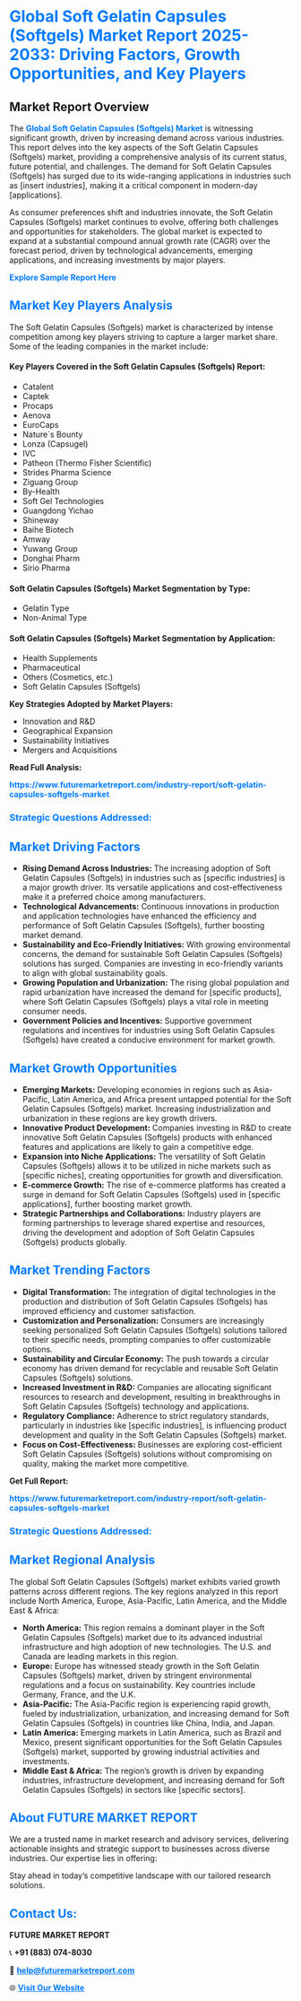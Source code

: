 <h1 style="color: #007BFF;">Global Soft Gelatin Capsules (Softgels) Market Report 2025-2033: Driving Factors, Growth Opportunities, and Key Players</h1>

<section id="overview">
<h2>Market Report Overview</h2>
<p>The <a href="https://www.futuremarketreport.com/industry-report/soft-gelatin-capsules-softgels-market" style="color: #007BFF; text-decoration: none;"><strong>Global Soft Gelatin Capsules (Softgels) Market</strong></a> is witnessing significant growth, driven by increasing demand across various industries. This report delves into the key aspects of the Soft Gelatin Capsules (Softgels) market, providing a comprehensive analysis of its current status, future potential, and challenges. The demand for Soft Gelatin Capsules (Softgels) has surged due to its wide-ranging applications in industries such as [insert industries], making it a critical component in modern-day [applications].</p>
<p>As consumer preferences shift and industries innovate, the Soft Gelatin Capsules (Softgels) market continues to evolve, offering both challenges and opportunities for stakeholders. The global market is expected to expand at a substantial compound annual growth rate (CAGR) over the forecast period, driven by technological advancements, emerging applications, and increasing investments by major players.</p>
</section>

<section id="overview">
<p><a href="https://www.futuremarketreport.com/request-sample/reportId=122419" style="color: #007BFF; text-decoration: none;"><strong>Explore Sample Report Here</strong></a></p>
</section>

<section id="key-players">
<h2 style="color: #007BFF;">Market Key Players Analysis</h2>
<p>The Soft Gelatin Capsules (Softgels) market is characterized by intense competition among key players striving to capture a larger market share. Some of the leading companies in the market include:</p>
<h4>Key Players Covered in the Soft Gelatin Capsules (Softgels) Report:</h4>
<ul><li>Catalent</li><li>Captek</li><li>Procaps</li><li>Aenova</li><li>EuroCaps</li><li>Nature`s Bounty</li><li>Lonza (Capsugel)</li><li>IVC</li><li>Patheon (Thermo Fisher Scientific)</li><li>Strides Pharma Science</li><li>Ziguang Group</li><li>By-Health</li><li>Soft Gel Technologies</li><li>Guangdong Yichao</li><li>Shineway</li><li>Baihe Biotech</li><li>Amway</li><li>Yuwang Group</li><li>Donghai Pharm</li><li>Sirio Pharma</li></ul>
<h4>Soft Gelatin Capsules (Softgels) Market Segmentation by Type:</h4>
<ul><li>Gelatin Type</li><li>Non-Animal Type</li></ul>

<h4>Soft Gelatin Capsules (Softgels) Market Segmentation by Application:</h4>
<ul><li>Health Supplements</li><li>Pharmaceutical</li><li>Others (Cosmetics, etc.)</li><li>Soft Gelatin Capsules (Softgels)</li></ul>
<p><strong>Key Strategies Adopted by Market Players:</strong></p>
<ul>
<li>Innovation and R&D</li>
<li>Geographical Expansion</li>
<li>Sustainability Initiatives</li>
<li>Mergers and Acquisitions</li>
</ul>
</section>

<section>
<p><strong>Read Full Analysis: </strong></p><a href="https://www.futuremarketreport.com/industry-report/soft-gelatin-capsules-softgels-market" style="color: #007BFF; text-decoration: none;"><strong>https://www.futuremarketreport.com/industry-report/soft-gelatin-capsules-softgels-market</strong></a>
<h3 style="color: #007BFF;">Strategic Questions Addressed:</h3>
</section>

<section id="driving-factors">
<h2 style="color: #007BFF;">Market Driving Factors</h2>
<ul>
<li><strong>Rising Demand Across Industries:</strong> The increasing adoption of Soft Gelatin Capsules (Softgels) in industries such as [specific industries] is a major growth driver. Its versatile applications and cost-effectiveness make it a preferred choice among manufacturers.</li>
<li><strong>Technological Advancements:</strong> Continuous innovations in production and application technologies have enhanced the efficiency and performance of Soft Gelatin Capsules (Softgels), further boosting market demand.</li>
<li><strong>Sustainability and Eco-Friendly Initiatives:</strong> With growing environmental concerns, the demand for sustainable Soft Gelatin Capsules (Softgels) solutions has surged. Companies are investing in eco-friendly variants to align with global sustainability goals.</li>
<li><strong>Growing Population and Urbanization:</strong> The rising global population and rapid urbanization have increased the demand for [specific products], where Soft Gelatin Capsules (Softgels) plays a vital role in meeting consumer needs.</li>
<li><strong>Government Policies and Incentives:</strong> Supportive government regulations and incentives for industries using Soft Gelatin Capsules (Softgels) have created a conducive environment for market growth.</li>
</ul>
</section>

<section id="growth-opportunities">
<h2 style="color: #007BFF;">Market Growth Opportunities</h2>
<ul>
<li><strong>Emerging Markets:</strong> Developing economies in regions such as Asia-Pacific, Latin America, and Africa present untapped potential for the Soft Gelatin Capsules (Softgels) market. Increasing industrialization and urbanization in these regions are key growth drivers.</li>
<li><strong>Innovative Product Development:</strong> Companies investing in R&D to create innovative Soft Gelatin Capsules (Softgels) products with enhanced features and applications are likely to gain a competitive edge.</li>
<li><strong>Expansion into Niche Applications:</strong> The versatility of Soft Gelatin Capsules (Softgels) allows it to be utilized in niche markets such as [specific niches], creating opportunities for growth and diversification.</li>
<li><strong>E-commerce Growth:</strong> The rise of e-commerce platforms has created a surge in demand for Soft Gelatin Capsules (Softgels) used in [specific applications], further boosting market growth.</li>
<li><strong>Strategic Partnerships and Collaborations:</strong> Industry players are forming partnerships to leverage shared expertise and resources, driving the development and adoption of Soft Gelatin Capsules (Softgels) products globally.</li>
</ul>
</section>

<section id="trending-factors">
<h2 style="color: #007BFF;">Market Trending Factors</h2>
<ul>
<li><strong>Digital Transformation:</strong> The integration of digital technologies in the production and distribution of Soft Gelatin Capsules (Softgels) has improved efficiency and customer satisfaction.</li>
<li><strong>Customization and Personalization:</strong> Consumers are increasingly seeking personalized Soft Gelatin Capsules (Softgels) solutions tailored to their specific needs, prompting companies to offer customizable options.</li>
<li><strong>Sustainability and Circular Economy:</strong> The push towards a circular economy has driven demand for recyclable and reusable Soft Gelatin Capsules (Softgels) solutions.</li>
<li><strong>Increased Investment in R&D:</strong> Companies are allocating significant resources to research and development, resulting in breakthroughs in Soft Gelatin Capsules (Softgels) technology and applications.</li>
<li><strong>Regulatory Compliance:</strong> Adherence to strict regulatory standards, particularly in industries like [specific industries], is influencing product development and quality in the Soft Gelatin Capsules (Softgels) market.</li>
<li><strong>Focus on Cost-Effectiveness:</strong> Businesses are exploring cost-efficient Soft Gelatin Capsules (Softgels) solutions without compromising on quality, making the market more competitive.</li>
</ul>
</section>

<section>
<p><strong>Get Full Report: </strong></p><a href="https://www.futuremarketreport.com/industry-report/soft-gelatin-capsules-softgels-market" style="color: #007BFF; text-decoration: none;"><strong>https://www.futuremarketreport.com/industry-report/soft-gelatin-capsules-softgels-market</strong></a>
<h3 style="color: #007BFF;">Strategic Questions Addressed:</h3>
</section>


<section id="regional-analysis">
<h2 style="color: #007BFF;">Market Regional Analysis</h2>
<p>The global Soft Gelatin Capsules (Softgels) market exhibits varied growth patterns across different regions. The key regions analyzed in this report include North America, Europe, Asia-Pacific, Latin America, and the Middle East & Africa:</p>
<ul>
<li><strong>North America:</strong> This region remains a dominant player in the Soft Gelatin Capsules (Softgels) market due to its advanced industrial infrastructure and high adoption of new technologies. The U.S. and Canada are leading markets in this region.</li>
<li><strong>Europe:</strong> Europe has witnessed steady growth in the Soft Gelatin Capsules (Softgels) market, driven by stringent environmental regulations and a focus on sustainability. Key countries include Germany, France, and the U.K.</li>
<li><strong>Asia-Pacific:</strong> The Asia-Pacific region is experiencing rapid growth, fueled by industrialization, urbanization, and increasing demand for Soft Gelatin Capsules (Softgels) in countries like China, India, and Japan.</li>
<li><strong>Latin America:</strong> Emerging markets in Latin America, such as Brazil and Mexico, present significant opportunities for the Soft Gelatin Capsules (Softgels) market, supported by growing industrial activities and investments.</li>
<li><strong>Middle East & Africa:</strong> The region’s growth is driven by expanding industries, infrastructure development, and increasing demand for Soft Gelatin Capsules (Softgels) in sectors like [specific sectors].</li>
</ul>
</section>

<footer>
<h2 style="color: #007BFF;">About FUTURE MARKET REPORT</h2>
<p>We are a trusted name in market research and advisory services, delivering actionable insights and strategic support to businesses across diverse industries. Our expertise lies in offering:</p>

<p>Stay ahead in today’s competitive landscape with our tailored research solutions.</p>

<h2 style="color: #007BFF;">Contact Us:</h2>
<p><strong>FUTURE MARKET REPORT</strong></p>
<p>📞 <strong>+91 (883) 074-8030</strong></p>
<p>📧 <strong><a href="mailto:help@futuremarketreport.com" style="color: #007BFF;">help@futuremarketreport.com</a></strong></p>
<p>🌐 <strong><a href="https://www.futuremarketreport.com/" style="color: #007BFF;">Visit Our Website</a></strong></p>
</footer>